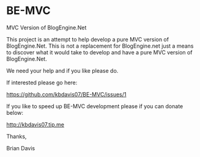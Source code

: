 BE-MVC
======

MVC Version of BlogEngine.Net

This project is an attempt to help develop a pure MVC version of BlogEngine.Net.  This is not a replacement for BlogEngine.net just a means to discover what it would take to develop and have a pure MVC version of BlogEngine.Net.


We need your help and if you like please do.

If interested please go here:

https://github.com/kbdavis07/BE-MVC/issues/1


If you like to speed up BE-MVC development please if you can donate below:

http://kbdavis07.tip.me



Thanks,

Brian Davis
